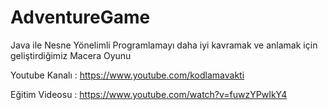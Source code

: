 # AdventureGame
Java ile Nesne Yönelimli Programlamayı daha iyi kavramak ve anlamak için geliştirdiğimiz Macera Oyunu

Youtube Kanalı : https://www.youtube.com/kodlamavakti

Eğitim Videosu : https://www.youtube.com/watch?v=fuwzYPwIkY4
